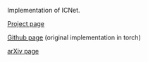 Implementation of ICNet.

[Project page](https://hszhao.github.io/projects/icnet/)

[Github page](https://github.com/hszhao/ICNet) (original implementation in torch)

[arXiv page](https://arxiv.org/abs/1704.08545)
